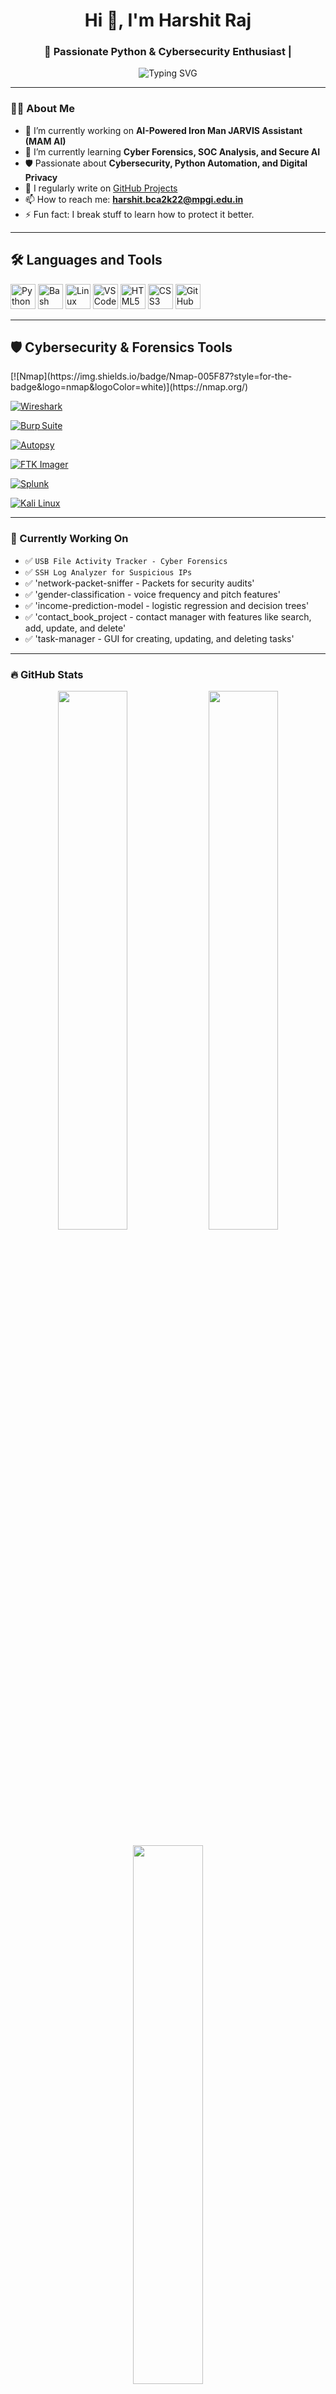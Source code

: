 <!--
**HarshuKashyap/HarshuKashyap** is a ✨ _special_ ✨ repository because its `README.md` (this file) appears on your GitHub profile. 

Here are some ideas to get you started:

- 🔭 I’m currently working on ...
- 🌱 I’m currently learning ...
- 👯 I’m looking to collaborate on ...
- 🤔 I’m looking for help with ...
- 💬 Ask me about ...
- 📫 How to reach me: ...
- 😄 Pronouns: ...
- ⚡ Fun fact: ...
-->
<!-- GitHub Profile README -->

<h1 align="center">Hi 👋, I'm Harshit Raj</h1>
<h3 align="center">🚀 Passionate Python & Cybersecurity Enthusiast |</h3>

<p align="center">
  <img src="https://readme-typing-svg.herokuapp.com?font=Fira+Code&duration=3000&pause=1000&center=true&vCenter=true&width=435&lines=Cybersecurity+Enthusiast;Python+Developer;AI+%26+ML+Learner;Open+Source+Contributor;Always+Learning..." alt="Typing SVG" />
</p>

---

### 👨‍💻 About Me

- 🔭 I’m currently working on **AI-Powered Iron Man JARVIS Assistant (MAM AI)**
- 🌱 I’m currently learning **Cyber Forensics, SOC Analysis, and Secure AI**
- 🛡️ Passionate about **Cybersecurity, Python Automation, and Digital Privacy**
- 📝 I regularly write on [GitHub Projects](https://github.com/HarshuKashyap?tab=repositories)
- 📫 How to reach me: **harshit.bca2k22@mpgi.edu.in**
- ⚡ Fun fact: I break stuff to learn how to protect it better.

---

## 🛠️ Languages and Tools

<p align="left">
  <img src="https://cdn.jsdelivr.net/gh/devicons/devicon/icons/python/python-original.svg" alt="Python" width="40" height="40"/>
  <img src="https://cdn.jsdelivr.net/gh/devicons/devicon/icons/bash/bash-original.svg" alt="Bash" width="40" height="40"/>
  <img src="https://cdn.jsdelivr.net/gh/devicons/devicon/icons/linux/linux-original.svg" alt="Linux" width="40" height="40"/>
  <img src="https://cdn.jsdelivr.net/gh/devicons/devicon/icons/vscode/vscode-original.svg" alt="VSCode" width="40" height="40"/>
  <img src="https://cdn.jsdelivr.net/gh/devicons/devicon/icons/html5/html5-original.svg" alt="HTML5" width="40" height="40"/>
  <img src="https://cdn.jsdelivr.net/gh/devicons/devicon/icons/css3/css3-original.svg" alt="CSS3" width="40" height="40"/>
  <img src="https://cdn.jsdelivr.net/gh/devicons/devicon/icons/github/github-original.svg" alt="GitHub" width="40" height="40"/>
</p>

---

## 🛡️ Cybersecurity & Forensics Tools

<p align="left">
  <!-- Nmap -->
  [![Nmap](https://img.shields.io/badge/Nmap-005F87?style=for-the-badge&logo=nmap&logoColor=white)](https://nmap.org/)

  <!-- Wireshark -->
  [![Wireshark](https://img.shields.io/badge/Wireshark-086495?style=for-the-badge&logo=wireshark&logoColor=white)](https://www.wireshark.org/)

  <!-- Burp Suite -->
  [![Burp Suite](https://img.shields.io/badge/Burp_Suite-FF6600?style=for-the-badge&logo=burpsuite&logoColor=white)](https://portswigger.net/burp)

  <!-- Autopsy -->
  [![Autopsy](https://img.shields.io/badge/Autopsy-000000?style=for-the-badge&logo=autopsy&logoColor=white)](https://www.sleuthkit.org/autopsy/)

  <!-- FTK Imager -->
  [![FTK Imager](https://img.shields.io/badge/FTK_Imager-343434?style=for-the-badge)](https://accessdata.com/product-download/ftk-imager-version-4-5)

  <!-- Splunk -->
  [![Splunk](https://img.shields.io/badge/Splunk-000000?style=for-the-badge&logo=splunk&logoColor=white)](https://www.splunk.com/)

  <!-- Kali Linux -->
  [![Kali Linux](https://img.shields.io/badge/Kali_Linux-268BEE?style=for-the-badge&logo=kalilinux&logoColor=white)](https://www.kali.org/)
</p>


---

### 🧠 Currently Working On

- ✅ `USB File Activity Tracker - Cyber Forensics`
- ✅ `SSH Log Analyzer for Suspicious IPs`
- ✅ 'network-packet-sniffer - Packets for security audits' 
- ✅ 'gender-classification - voice frequency and pitch features'
- ✅ 'income-prediction-model - logistic regression and decision trees' 
- ✅ 'contact_book_project -  contact manager with features like search,  add, update, and delete'
- ✅ 'task-manager - GUI for creating, updating, and deleting tasks'
---

### 🔥 GitHub Stats

<p align="center">
  <img src="https://github-readme-stats.vercel.app/api?username=HarshuKashyap&show_icons=true&theme=radical" width="47%" />
  <img src="https://github-readme-streak-stats.herokuapp.com/?user=HarshuKashyap&theme=radical" width="47%" />
</p>

<p align="center">
  <img src="https://github-readme-stats.vercel.app/api/top-langs/?username=HarshuKashyap&layout=compact&theme=radical" width="47%"/>
</p>

---

### 📌 Featured Projects

| 💻 Project | 🔎 Description | 🛠 Tech Used |
|-----------|----------------|-------------|
| [SSH Log Analyzer](https://github.com/HarshuKashyap/ssh-log-analyzer) | Detects brute-force attempts in SSH logs | Python, Regex |
| [USB File Tracker](https://github.com/HarshuKashyap/usb-tracker) | Tracks USB file events for forensics | Python, OS, Logging |
| [`network-packet-sniffer`](https://github.com/HarshuKashyap/network-packet-sniffer) | Real-time packet sniffer capturing and analyzing raw IP/TCP/UDP packets for security audits. | `Python`, `Scapy`, `Socket` |
| [`gender-classification`](https://github.com/HarshuKashyap/gender-classification) | ML model classifying gender using voice frequency and pitch features. | `Python`, `Scikit-learn`, `Pandas` |
| [`income-prediction-model`](https://github.com/HarshuKashyap/income-prediction-model) | Predicts user income class using logistic regression and decision trees. | `Python`, `Pandas`, `Matplotlib` |
| [`contact_book_project`](https://github.com/HarshuKashyap/contact_book_project) | CLI-based contact manager with features like search, add, update, and delete. | `Python`, `File Handling` |
| [`task-manager`](https://github.com/HarshuKashyap/task-manager) | Lightweight task manager with GUI for creating, updating, and deleting tasks. | `Python`, `Tkinter` |
---

### 📫 Connect with Me

<p align="left">
  <a href="https://www.linkedin.com/in/harshit-raj-31b3a228a/" target="blank">
    <img align="center" src="https://img.shields.io/badge/LinkedIn-blue?style=for-the-badge&logo=linkedin&logoColor=white" alt="linkedin" />
  </a>
  <a href="mailto:harshit.bca2k22@mpgi.edu.in">
    <img align="center" src="https://img.shields.io/badge/Gmail-red?style=for-the-badge&logo=gmail&logoColor=white" alt="email" />
  </a>
  <a href="https://github.com/HarshuKashyap">
    <img align="center" src="https://img.shields.io/badge/GitHub-000?style=for-the-badge&logo=github&logoColor=white" alt="github" />
  </a>
</p>

---

### ⚡ Quote of the Day

> “Cybersecurity isn’t just a skill, it’s a mindset of resilience and curiosity.” — Harshu

---

<p align="center">
  <img src="https://capsule-render.vercel.app/api?type=waving&color=gradient&height=100&section=footer"/>
</p>




> ⚡ *“Building security-first, future-ready systems — one line of code at a time.”*

